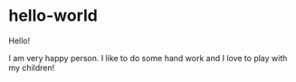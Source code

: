 # hello-world

Hello!

I am very happy person. I like to do some hand work and I love to play with my children!
